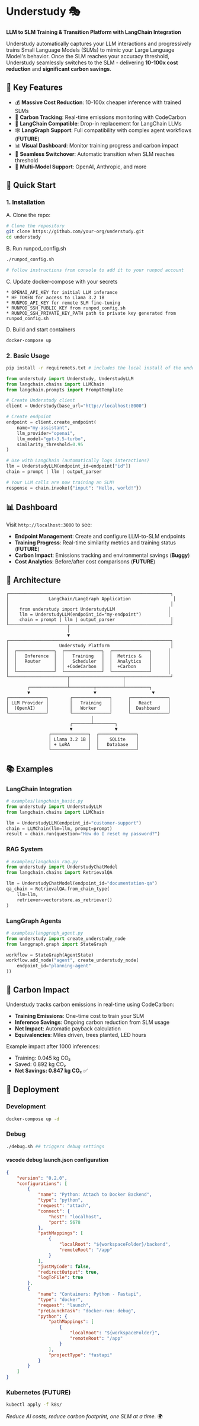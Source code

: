 # Understudy 🎭

**LLM to SLM Training & Transition Platform with LangChain Integration**

Understudy automatically captures your LLM interactions and progressively trains Small Language Models (SLMs) to mimic your Large Language Model's behavior. Once the SLM reaches your accuracy threshold, Understudy seamlessly switches to the SLM - delivering **10-100x cost reduction** and **significant carbon savings**.

## 🌟 Key Features

- 💰 **Massive Cost Reduction**: 10-100x cheaper inference with trained SLMs
- 🌱 **Carbon Tracking**: Real-time emissions monitoring with CodeCarbon
- 🔗 **LangChain Compatible**: Drop-in replacement for LangChain LLMs
- 🕸️ **LangGraph Support**: Full compatibility with complex agent workflows (**FUTURE**)
- 📊 **Visual Dashboard**: Monitor training progress and carbon impact
- 🔄 **Seamless Switchover**: Automatic transition when SLM reaches threshold
- 🤖 **Multi-Model Support**: OpenAI, Anthropic, and more

## 🚀 Quick Start

### 1. Installation

A. Clone the repo:

```bash
# Clone the repository
git clone https://github.com/your-org/understudy.git
cd understudy
```
B. Run runpod_config.sh 

```bash
./runpod_config.sh

# follow instructions from console to add it to your runpod account
```

C. Update docker-compose with your secrets

    * OPENAI_API_KEY for initial LLM inferance
    * HF_TOKEN for access to Llama 3.2 1B
    * RUNPOD_API_KEY for remote SLM fine-tuning
    * RUNPOD_SSH_PUBLIC_KEY from runpod_config.sh
    * RUNPOD_SSH_PRIVATE_KEY_PATH path to private key generated from runpod_config.sh

D. Build and start containers 
```bash
docker-compose up
```

### 2. Basic Usage
```bash
pip install -r requiremets.txt # includes the local install of the understudy-client
```

```python
from understudy import Understudy, UnderstudyLLM
from langchain.chains import LLMChain
from langchain.prompts import PromptTemplate

# Create Understudy client
client = Understudy(base_url="http://localhost:8000")

# Create endpoint
endpoint = client.create_endpoint(
    name="my-assistant",
    llm_provider="openai",
    llm_model="gpt-3.5-turbo",
    similarity_threshold=0.95
)

# Use with LangChain (automatically logs interactions)
llm = UnderstudyLLM(endpoint_id=endpoint["id"])
chain = prompt | llm | output_parser

# Your LLM calls are now training an SLM!
response = chain.invoke({"input": "Hello, world!"})
```


## 📊 Dashboard

Visit `http://localhost:3000` to see:

- **Endpoint Management**: Create and configure LLM-to-SLM endpoints
- **Training Progress**: Real-time similarity metrics and training status (**FUTURE**)
- **Carbon Impact**: Emissions tracking and environmental savings (**Buggy**)
- **Cost Analytics**: Before/after cost comparisons (**FUTURE**)

## 🔧 Architecture

```
┌─────────────────────────────────────────────────────────────┐
│               LangChain/LangGraph Application                │
│                                                             │
│    from understudy import UnderstudyLLM                    │
│    llm = UnderstudyLLM(endpoint_id="my-endpoint")          │
│    chain = prompt | llm | output_parser                     │
└──────────────────────┬──────────────────────────────────────┘
                       │
                       ▼
┌─────────────────────────────────────────────────────────────┐
│                   Understudy Platform                       │
│  ┌──────────────┐  ┌──────────────┐  ┌──────────────┐      │
│  │   Inference  │  │   Training   │  │  Metrics &   │      │
│  │   Router     │  │   Scheduler  │  │  Analytics   │      │
│  │              │  │ +CodeCarbon  │  │  +Carbon     │      │
│  └──────────────┘  └──────────────┘  └──────────────┘      │
└──────────────────────┬────────────────────┬─────────────────┘
                       │                    │
        ┌──────────────┴─────────┬──────────┴─────────┐
        ▼                        ▼                     ▼
┌──────────────┐        ┌──────────────┐      ┌──────────────┐
│ LLM Provider │        │   Training   │      │   React      │
│  (OpenAI)    │        │   Worker     │      │  Dashboard   │
└──────────────┘        └──────────────┘      └──────────────┘
                                │
                        ┌───────┴────────┐
                        ▼                ▼
                ┌──────────────┐  ┌──────────────┐
                │ Llama 3.2 1B │  │    SQLite    │
                │ + LoRA       │  │   Database   │
                └──────────────┘  └──────────────┘
```

## 📚 Examples

### LangChain Integration

```python
# examples/langchain_basic.py
from understudy import UnderstudyLLM
from langchain.chains import LLMChain

llm = UnderstudyLLM(endpoint_id="customer-support")
chain = LLMChain(llm=llm, prompt=prompt)
result = chain.run(question="How do I reset my password?")
```

### RAG System

```python
# examples/langchain_rag.py
from understudy import UnderstudyChatModel
from langchain.chains import RetrievalQA

llm = UnderstudyChatModel(endpoint_id="documentation-qa")
qa_chain = RetrievalQA.from_chain_type(
    llm=llm,
    retriever=vectorstore.as_retriever()
)
```

### LangGraph Agents

```python
# examples/langgraph_agent.py
from understudy import create_understudy_node
from langgraph.graph import StateGraph

workflow = StateGraph(AgentState)
workflow.add_node("agent", create_understudy_node(
    endpoint_id="planning-agent"
))
```

## 🌱 Carbon Impact

Understudy tracks carbon emissions in real-time using CodeCarbon:

- **Training Emissions**: One-time cost to train your SLM
- **Inference Savings**: Ongoing carbon reduction from SLM usage  
- **Net Impact**: Automatic payback calculation
- **Equivalencies**: Miles driven, trees planted, LED hours

Example impact after 1000 inferences:
- Training: 0.045 kg CO₂
- Saved: 0.892 kg CO₂  
- **Net Savings: 0.847 kg CO₂** ✅

## 🚢 Deployment

### Development
```bash
docker-compose up -d
```

### Debug
```bash
./debug.sh ## triggers debug settings
```
#### vscode debug launch.json configuration
```json
{
    "version": "0.2.0",
    "configurations": [
        {
            "name": "Python: Attach to Docker Backend",
            "type": "python",
            "request": "attach",
            "connect": {
                "host": "localhost",
                "port": 5678
            },
            "pathMappings": [
                {
                    "localRoot": "${workspaceFolder}/backend",
                    "remoteRoot": "/app"
                }
            ],
            "justMyCode": false,
            "redirectOutput": true,
            "logToFile": true
        },
        {
            "name": "Containers: Python - Fastapi",
            "type": "docker",
            "request": "launch",
            "preLaunchTask": "docker-run: debug",
            "python": {
                "pathMappings": [
                    {
                        "localRoot": "${workspaceFolder}",
                        "remoteRoot": "/app"
                    }
                ],
                "projectType": "fastapi"
            }
        }
    ]
}
```


### Kubernetes (**FUTURE**)
```bash
kubectl apply -f k8s/
```


*Reduce AI costs, reduce carbon footprint, one SLM at a time.* 🌍
